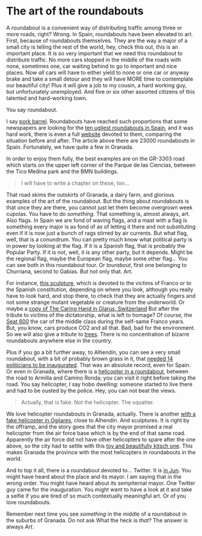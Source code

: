 # The art of the roundabouts

A roundabout is a convenient way of distributing traffic among three
or more roads, right? Wrong. In Spain, roundabouts have been elevated
to art. First, because of roundabouts themselves. They are the way a
major of a small city is telling the rest of the world, hey, check
this out, this is an important place. It is so very important that we
need this roundabout to distribute traffic. No more cars stopped in
the middle of the roads with none, sometimes one, car waiting behind
to go to important and nice places. Now *all* cars will have to either
yield to none or one car or anyway brake and take a small detour and
they will have MORE time to contemplate our beautiful city! Plus it
will give a job to my cousin, a hard working guy, but unfortunately
unemployed. And five or six other assorted citizens of this talented
and hard-working town.

You say roundabout.

I say [pork barrel](http://www.cuatro.com/noticias/espana/rotondas-corrupcion-derroche-arquitectos-Nacion_Rotonda_2_1970880081.html). Roundabouts have reached such
proportions that some newspapers are looking for the
[ten ugliest roundabouts in Spain](http://blogs.publico.es/strambotic/2014/04/rotondismo/),
and it was hard work, there is even a full
[website](http://www.nacionrotonda.com/) devoted to them, comparing
the situation before and after. The article above there are 23000
roundabouts in Spain. Fortunately, we have quite a few in Granada.

In order to enjoy them fully, the best examples are on the GR-3303
road which starts on the upper left corner of the Parque de las
Ciencias, between the Tico Medina park and the BMN buildings.

>I will have to write a chapter on these, too...

That road skims the outskirts of Granada, a dairy farm, and glorious
examples of the art of the roundabout. But the thing about roundabouts
is that once they are there, you cannot just let them become overgrown
week cupolas. You have to do *something*. That something is, almost
always, art. Also flags. In Spain we are fond of waving flags, and a
mast with a flag is something every major is as fond of as of letting
it there and not substituting even if it is now just a bunch of rags
stirred by air currents. But what flag, well, that is a conundrum. You
can pretty much know what political party is in power by looking at
the flag. If it is a Spanish flag, that is probably the Popular
Party. If it is not, well, it is any other party, but it
depends. Might be the regional flag, maybe the European flag, maybe
some other flag... You can see both in this roundabout tour. Or
*tourabout*, first one belonging to Churriana, second to Gabias. But
not only that. Art.

For instance,
[this sculpture](http://www.iu-churriana.es/2014/06/vicente-valero-pp-homenajea-las.html),
which is devoted to the victims of Franco or to the Spanish
constitution, depending on where you look, although you really have to
look hard, and stop there, to check that they are actually fingers and
not some strange mutant vegetable or creature from the underworld. Or
maybe a [copy of The Caring Hand in Glarus, Switzerland](http://imgur.com/5a7EHtx)
But
after the tribute to victims of the dictatorship, what is left to
homage? Of course, the
[Seat 600](http://www.nidoarquitectura.es/proyectos-obra-singular/146-seat-600.html)
the car of the middle class during the self-same Franco years. But,
you know, cars produce CO2 and all that. Bad, bad for the
environment. So we will also give a tribute to
[trees](https://caperucitarojayunomas.wordpress.com/tag/rotondas-de-churriana-de-la-vega/). There
is no concentration of bizarre roundabouts anywhere else in the
country.

Plus if you go a bit further away, to Alhendín, you can see a very
small roundabout, with a bit of probably brown grass in it, that
[needed 14 politicians to be inaugurated](http://granadablogs.com/rumores/2013/10/14/la-rotonda-de-los-14-politicos/). That
was an absolute record, even for Spain. Or even in Granada, where
there is a
[helicopter in a roundabout](http://www.elindependientedegranada.es/indenews/ordenan-desahucio-okupa-que-vive-helicoptero-rotonda),
between the road to Armilla and Camino Ronda; you can visit it right
before taking the road. You say helicopter, I say hobo dwelling:
someone started to live there and had to be ousted by the police. Hey,
you can not beat the views.

>Actually, that is fake. Not the helicopter. The squatter.

We love helicopter roundabouts in Granada, actually. There is another
[with a fake helicopter in Ogíjares](http://www.granadahoy.com/article/granada/2019928/vueltas/con/las/rotondas.html),
close to Alhendín. And sculptures. It is right by the offramp, and the
story goes that the city mayor promised a real helicopter from the air
force base which is by the end of that same road. Apparently the air
force did not have other helicopters to spare after the one above, so
the city had to settle with this [toy and beautifully kitsch one](https://www.flickr.com/photos/atalaya/24486385857/in/dateposted/). This
makes Granada the province with the most helicopters in roundabouts in
the world.

And to top it all, there is a roundabout devoted to... Twitter. It is
[in Jun](https://magnet.xataka.com/why-so-serious/twitterboulevard-la-rotonda-homenaje-a-twitter-en-jun-podria-ser-peor-podria-ser-una-de-estas). You
might have heard about the place and its mayor. I am saying that in
the wrong order. You might have heard about its sempiternal mayor. One
Twitter guy came for the inauguration. You might want to have a look
at it and take a selfie if you are tired of so much contextually
meaningful art. Or of you love roundabouts.

Remember next time you see *something* in the middle of a roundabout
in the suburbs of Granada. Do not ask What the heck is *that*? The
answer is always *Art*.

 
